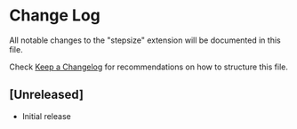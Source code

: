# Change Log

All notable changes to the "stepsize" extension will be documented in this file.

Check [Keep a Changelog](http://keepachangelog.com/) for recommendations on how to structure this file.

## [Unreleased]

- Initial release